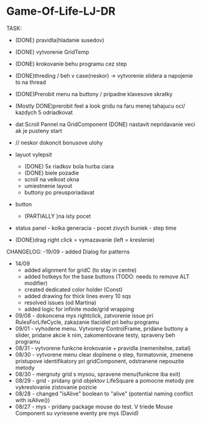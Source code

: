 # Game-Of-Life-LJ-DR



TASK:
- (DONE) pravidla(hladanie susedov)
- (DONE) vytvorenie GridTemp
- (DONE) krokovanie behu programu cez step 
- (DONE)threding / beh v case(neskor) -> vytvorenie slidera a napojenie to na thread
- (DONE)Prerobit menu na buttony / pripadne klavesove skratky
- (Mostly DONE)prerobit feel a look gridu na faru menej tahajucu oci/ kazdych 5 odriadkovat
- dat Scroll Pannel na GridComponent
  (DONE) nastavit nepridavanie veci ak je pusteny start
- // neskor dokoncit bonusove ulohy

- layuot vylepsit
	- (DONE) 5x riadkov bola hurba ciara
	- (DONE) biele pozadie
	- scroll na velkost okna
	- umiestnenie layout
	- buttony po preusporiadavat
- button
	- (PARTIALLY )na isty pocet 
- status panel
		- kolka generacia
		- pocet zivych buniek
		- step time

- (DONE)drag right click = vymazavanie (left = kreslenie)



CHANGELOG:
 -19/09 - added Dialog for patterns
- 14/09 
	- added alignment for gridC (to stay in centre)
	- added hotkeys for the base buttons (TODO: needs to remove ALT modifier)
	- created dedicated color holder (Const)
	- added drawing for thick lines every 10 sqs
	- resolved issues (od Martina)
	- added logic for infinite mode/grid wrapping
- 09/08 - dokoncena mys rightclick, zatvorenie issue pri RulesForLifeCycle, zakazanie tlacidiel pri behu programu 
- 09/01 - vyhodene menu. Vytvoreny ControlFrame, pridane buttony a slider, pridane akcie k nim, zakomentovane testy, spraveny beh programu 
- 08/31 - vytvorene funkcne krokovanie + pravidla (nemenitelne, zatial)
- 08/30 - vytvorene menu clear doplnene o step, formatovnie, zmenene pristupove identifikatory pri gridComponent, odstranene nepouzite metody 
- 08/30 - mergnuty grid s mysou, spravene menu(funkcne iba exit)
- 08/29 - grid - pridany grid objektov LifeSquare a pomocne metody pre vykreslovanie zistovanie pozicie
- 08/28	- changed "isAlive" boolean to "alive" (potential naming conflict with isAlive())
- 08/27 - mys - pridany package mouse do test. V triede Mouse Component su vyriesene eventy pre mys (David) 

